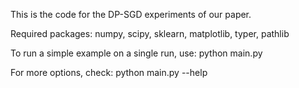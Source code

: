 This is the code for the DP-SGD experiments of our paper.

Required packages: numpy, scipy, sklearn, matplotlib, typer, pathlib

To run a simple example on a single run, use:
python main.py

For more options, check:
python main.py --help
